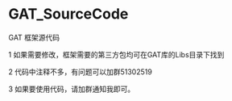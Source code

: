# GAT_SourceCode
GAT 框架源代码

1 如果需要修改，框架需要的第三方包均可在GAT库的Libs目录下找到

2 代码中注释不多，有问题可以加群51302519

3 如果要使用代码，请加群通知我即可。

